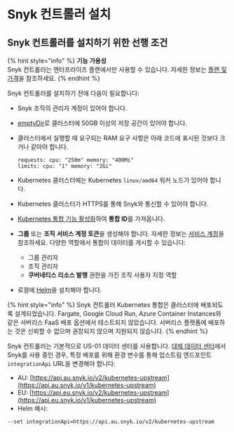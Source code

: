 # Snyk 컨트롤러 설치

## Snyk 컨트롤러를 설치하기 위한 선행 조건

{% hint style="info" %}
**기능 가용성**\
Snyk 컨트롤러는 엔터프라이즈 플랜에서만 사용할 수 있습니다. 자세한 정보는 [플랜 및 가격](https://snyk.io/plans/)을 참조하세요.
{% endhint %}

Snyk 컨트롤러를 설치하기 전에 다음이 필요합니다:

- Snyk 조직의 관리자 계정이 있어야 합니다.
- [emptyDir](https://kubernetes.io/docs/concepts/storage/volumes/#emptydir)로 클러스터에 50GB 이상의 저장 공간이 있어야 합니다.
- 클러스터에서 실행할 때 요구되는 RAM 요구 사항은 아래 코드에 표시된 것보다 크거나 같아야 합니다.

  ```
  requests: cpu: "250m" memory: "400Mi"
  limits: cpu: "1" memory: "2Gi"
  ```

- Kubernetes 클러스터에는 Kubernetes `linux/amd64` 워커 노드가 있어야 합니다.
- Kubernetes 클러스터가 HTTPS를 통해 Snyk와 통신할 수 있어야 합니다.
- [Kubernetes 통합 기능 활성화](../overview-of-kubernetes-integration/enable-the-kubernetes-integration.md)하여 **통합 ID**를 가져옵니다.
- **그룹** 또는 **조직** **서비스 계정 토큰**을 생성해야 합니다. 자세한 정보는 [서비스 계정](../../../../enterprise-setup/service-accounts/)을 참조하세요. 다양한 역할에서 통합이 데이터를 게시할 수 있습니다:
   - 그룹 관리자
   - 조직 관리자
   - **쿠버네티스 리소스 발행** 권한을 가진 조직 사용자 지정 역할
- 로컬에 [Helm](https://helm.sh/docs/intro/install/)을 설치해야 합니다.

{% hint style="info" %}
Snyk 컨트롤러 Kubernetes 통합은 클러스터에 배포되도록 설계되었습니다. Fargate, Google Cloud Run, Azure Container Instances와 같은 서버리스 FaaS 배포 옵션에서 테스트되지 않았습니다. 서버리스 플랫폼에 배포하는 것은 신뢰할 수 없으며 권장되지 않으며 지원되지 않습니다.
{% endhint %}

Snyk 컨트롤러는 기본적으로 US-01 데이터 센터를 사용합니다. [대체 데이터 센터](../../../../working-with-snyk/regional-hosting-and-data-residency.md)에서 Snyk를 사용 중인 경우, 특정 배포를 위해 환경 변수를 통해 업스트림 엔드포인트 `integrationApi` URL을 변경해야 합니다:

- AU: [https://api.au.snyk.io/v2/kubernetes-upstream](https://api.au.snyk.io/v1/kubernetes-upstream)
- EU: [https://api.eu.snyk.io/v2/kubernetes-upstream](https://api.eu.snyk.io/v1/kubernetes-upstream)
- Helm 예시:

```
--set integrationApi=https://api.au.snyk.io/v2/kubernetes-upstream
```